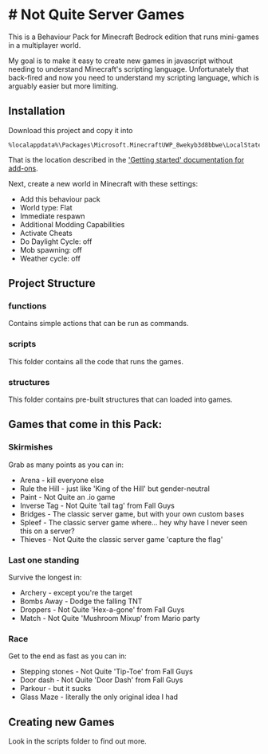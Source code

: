# # Not Quite Server Games

This is a Behaviour Pack for Minecraft Bedrock edition that runs mini-games in a multiplayer world.

My goal is to make it easy to create new games in javascript without needing to understand Minecraft's scripting language. Unfortunately that back-fired and now you need to understand my scripting language, which is arguably easier but more limiting.

## Installation

Download this project and copy it into

```
%localappdata%\Packages\Microsoft.MinecraftUWP_8wekyb3d8bbwe\LocalState\games\com.mojang\development_behavior_packs
```

That is the location described in the ['Getting started' documentation for add-ons](https://docs.microsoft.com/en-us/minecraft/creator/documents/gettingstarted).

Next, create a new world in Minecraft with these settings:

* Add this behaviour pack
* World type: Flat
* Immediate respawn
* Additional Modding Capabilities
* Activate Cheats
* Do Daylight Cycle: off
* Mob spawning: off
* Weather cycle: off

## Project Structure

### functions

Contains simple actions that can be run as commands.

### scripts

This folder contains all the code that runs the games.

### structures

This folder contains pre-built structures that can loaded into games.

## Games that come in this Pack:

### Skirmishes
Grab as many points as you can in:
* Arena - kill everyone else
* Rule the Hill - just like 'King of the Hill' but gender-neutral
* Paint - Not Quite an .io game
* Inverse Tag - Not Quite 'tail tag' from Fall Guys
* Bridges - The classic server game, but with your own custom bases
* Spleef - The classic server game where... hey why have I never seen this on a server?
* Thieves - Not Quite the classic server game 'capture the flag'

### Last one standing
Survive the longest in:
* Archery - except you're the target
* Bombs Away - Dodge the falling TNT
* Droppers - Not Quite 'Hex-a-gone' from Fall Guys
* Match - Not Quite 'Mushroom Mixup' from Mario party

### Race
Get to the end as fast as you can in:
* Stepping stones - Not Quite 'Tip-Toe' from Fall Guys
* Door dash - Not Quite 'Door Dash' from Fall Guys
* Parkour - but it sucks
* Glass Maze - literally the only original idea I had


## Creating new Games

Look in the scripts folder to find out more.